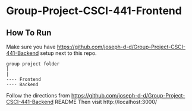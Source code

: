 # Group-Project-CSCI-441-Frontend
## How To Run
Make sure you have https://github.com/joseph-d-d/Group-Project-CSCI-441-Backend setup next to this repo.
```
group project folder
|
|
---- Frontend
---- Backend
```

Follow the directions from https://github.com/joseph-d-d/Group-Project-CSCI-441-Backend README Then visit http://localhost:3000/
